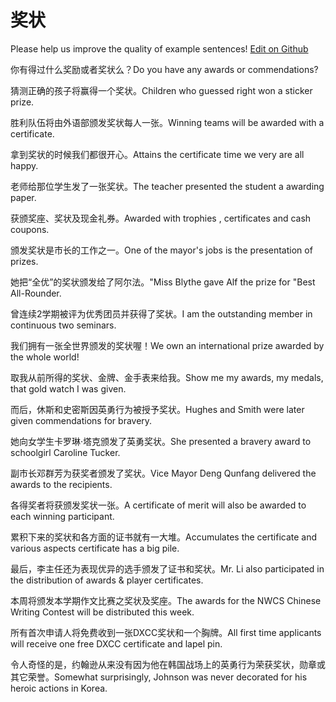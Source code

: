 # 奖状

Please help us improve the quality of example sentences! [Edit on Github](https://github.com/jiyushe/jiyu-example-sentence-source/blob/main/chinese/jiangzhuang.md)

<p><span class="chinese">你有得过什么奖励或者奖状么？</span><span class="english">Do you have any awards or commendations?</span></p>

<p><span class="chinese">猜测正确的孩子将赢得一个奖状。</span><span class="english">Children who guessed right won a sticker prize.</span></p>

<p><span class="chinese">胜利队伍将由外语部颁发奖状每人一张。</span><span class="english">Winning teams will be awarded with a certificate.</span></p>

<p><span class="chinese">拿到奖状的时候我们都很开心。</span><span class="english">Attains the certificate time we very are all happy.</span></p>

<p><span class="chinese">老师给那位学生发了一张奖状。</span><span class="english">The teacher presented the student a awarding paper.</span></p>

<p><span class="chinese">获颁奖座、奖状及现金礼券。</span><span class="english">Awarded with trophies , certificates and cash coupons.</span></p>

<p><span class="chinese">颁发奖状是市长的工作之一。</span><span class="english">One of the mayor's jobs is the presentation of prizes.</span></p>

<p><span class="chinese">她把“全优”的奖状颁发给了阿尔法。</span><span class="english">"Miss Blythe gave Alf the prize for "Best All-Rounder.</span></p>

<p><span class="chinese">曾连续2学期被评为优秀团员并获得了奖状。</span><span class="english">I am the outstanding member in continuous two seminars.</span></p>

<p><span class="chinese">我们拥有一张全世界颁发的奖状喔！</span><span class="english">We own an international prize awarded by the whole world!</span></p>

<p><span class="chinese">取我从前所得的奖状、金牌、金手表来给我。</span><span class="english">Show me my awards, my medals, that gold watch I was given.</span></p>

<p><span class="chinese">而后，休斯和史密斯因英勇行为被授予奖状。</span><span class="english">Hughes and Smith were later given commendations for bravery.</span></p>

<p><span class="chinese">她向女学生卡罗琳·塔克颁发了英勇奖状。</span><span class="english">She presented a bravery award to schoolgirl Caroline Tucker.</span></p>

<p><span class="chinese">副市长邓群芳为获奖者颁发了奖状。</span><span class="english">Vice Mayor Deng Qunfang delivered the awards to the recipients.</span></p>

<p><span class="chinese">各得奖者将获颁发奖状一张。</span><span class="english">A certificate of merit will also be awarded to each winning participant.</span></p>

<p><span class="chinese">累积下来的奖状和各方面的证书就有一大堆。</span><span class="english">Accumulates the certificate and various aspects certificate has a big pile.</span></p>

<p><span class="chinese">最后，李主任还为表现优异的选手颁发了证书和奖状。</span><span class="english">Mr. Li also participated in the distribution of awards & player certificates.</span></p>

<p><span class="chinese">本周将颁发本学期作文比赛之奖状及奖座。</span><span class="english">The awards for the NWCS Chinese Writing Contest will be distributed this week.</span></p>

<p><span class="chinese">所有首次申请人将免费收到一张DXCC奖状和一个胸牌。</span><span class="english">All first time applicants will receive one free DXCC certificate and lapel pin.</span></p>

<p><span class="chinese">令人奇怪的是，约翰逊从来没有因为他在韩国战场上的英勇行为荣获奖状，勋章或其它荣誉。</span><span class="english">Somewhat surprisingly, Johnson was never decorated for his heroic actions in Korea.</span></p>

